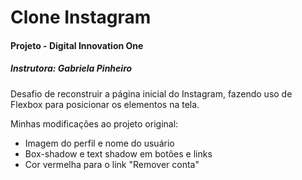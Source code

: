 # Clone Instagram

#### Projeto - Digital Innovation One

##### Instrutora: Gabriela Pinheiro

Desafio de reconstruir a página inicial do Instagram, fazendo uso de Flexbox para posicionar os elementos na tela.

Minhas modificações ao projeto original:

- Imagem do perfil e nome do usuário
- Box-shadow e text shadow em botões e links
- Cor vermelha para o link "Remover conta"